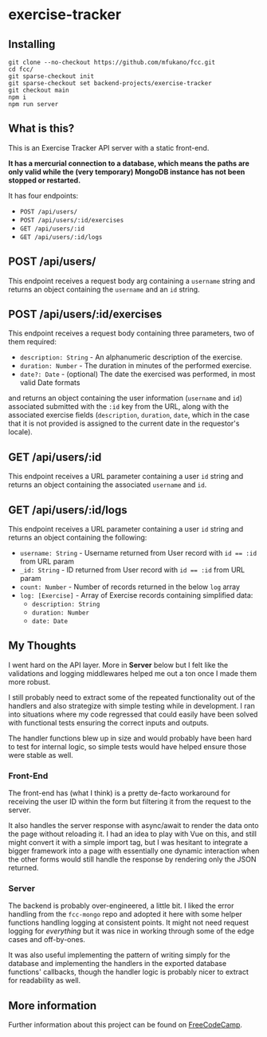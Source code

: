 # exercise-tracker

## Installing

```
git clone --no-checkout https://github.com/mfukano/fcc.git
cd fcc/
git sparse-checkout init
git sparse-checkout set backend-projects/exercise-tracker
git checkout main
npm i
npm run server
```

## What is this?

This is an Exercise Tracker API server with a static front-end.

**It has a mercurial connection to a database, which means the paths are only valid
while the (very temporary) MongoDB instance has not been stopped or restarted.**

It has four endpoints:

- `POST /api/users/`
- `POST /api/users/:id/exercises`
- `GET /api/users/:id`
- `GET /api/users/:id/logs`

## POST /api/users/

This endpoint receives a request body arg containing a `username` string
and returns an object containing the `username` and an `id` string.

## POST /api/users/:id/exercises

This endpoint receives a request body containing three parameters,
two of them required:

- `description: String` - An alphanumeric description of the exercise.
- `duration: Number` - The duration in minutes of the performed exercise.
- `date?: Date` - (optional) The date the exercised was performed,
  in most valid Date formats

and returns an object containing the user information (`username` and `id`)
associated submitted with the `:id` key from the URL, along with the
associated exercise fields (`description`, `duration`, `date`,
which in the case that it is not provided is assigned
to the current date in the requestor's locale).

## GET /api/users/:id

This endpoint receives a URL parameter containing a user `id` string
and returns an object containing the associated `username` and `id`.

## GET /api/users/:id/logs

This endpoint receives a URL parameter containing a user `id` string
and returns an object containing the following:

- `username: String` - Username returned from User record
  with `id == :id` from URL param
- `_id: String` - ID returned from User record with `id == :id` from URL param
- `count: Number` - Number of records returned in the below `log` array
- `log: [Exercise]` - Array of Exercise records containing simplified data:
  - `description: String`
  - `duration: Number`
  - `date: Date`

## My Thoughts

I went hard on the API layer. More in **Server** below but I felt like the validations
and logging middlewares helped me out a ton once I made them more robust.

I still probably need to extract some of the repeated functionality out of the handlers
and also strategize with simple testing while in development. I ran into situations
where my code regressed that could easily have been solved with functional
tests ensuring the correct inputs and outputs.

The handler functions blew up in size and would probably have been hard
to test for internal logic, so simple tests would have
helped ensure those were stable as well.

### Front-End

The front-end has (what I think) is a pretty de-facto workaround for receiving
the user ID within the form but filtering it from the request to the server.

It also handles the server response with async/await to render the data
onto the page without reloading it. I had an idea to play with Vue on this,
and still might convert it with a simple import tag,
but I was hesitant to integrate a bigger framework into
a page with essentially one dynamic interaction when the other forms would still
handle the response by rendering only the JSON returned.

### Server

The backend is probably over-engineered, a little bit. I liked the error
handling from the `fcc-mongo` repo and adopted it here with some helper
functions handling logging at consistent points. It might not need request
logging for _everything_ but it was nice in working through some of the
edge cases and off-by-ones.

It was also useful implementing the pattern of writing simply for the database
and implementing the handlers in the exported database functions' callbacks,
though the handler logic is probably nicer to extract for readability as well.

## More information

Further information about this project can be found on [FreeCodeCamp](https://www.freecodecamp.org/learn/back-end-development-and-apis/back-end-development-and-apis-projects/exercise-tracker).
